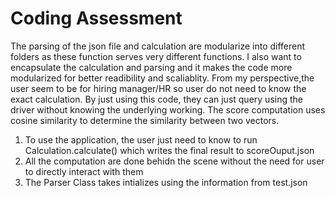 # Coding Assessment
The parsing of the json file and calculation are modularize into different folders as these 
function serves very different functions. I also want to encapsulate the calculation and parsing and it makes the code more modularized for better readibility and scaliablity. From my perspective,the user seem to be for hiring manager/HR so user do not need to know the exact calculation. By just using this code, they can just query using the driver without knowing the underlying working. The score computation uses cosine similarity to determine the similarity between two vectors. 

1. To use the application, the user just need to know to run Calculation.calculate() which writes the final result to scoreOuput.json
2. All the computation are done behidn the scene without the need for user to directly interact with them
3. The Parser Class takes intializes using the information from test.json
